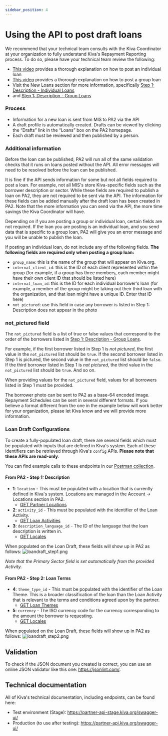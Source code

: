 ```yaml
---
sidebar_position: 4
---
```


# Using the API to post draft loans

We recommend that your technical team consults with the Kiva Coordinator at your organization to fully understand Kiva's Repayment Reporting process. To do so, please have your technical team review the following:

* [This video](https://www.youtube.com/watch?v=9gScexv-yZo&amp;t=5s) provides a thorough explanation on how to post an individual loan
* [This video](https://www.youtube.com/watch?v=KvKUScWF73M&amp;t=1s) provides a thorough explanation on how to post a group loan
* Visit the New Loans section for more information, specifically [Step 1: Description - Individual Loans](https://kivapartnerhelpcenter.zendesk.com/hc/en-us/articles/360030919632) 
* and [Step 1: Description - Group Loans](https://kivapartnerhelpcenter.zendesk.com/hc/en-us/articles/360031260191)

### Process

* Information for a new loan is sent from MIS to PA2 via the API
* A draft profile is automatically created. Drafts can be viewed by clicking the “Drafts” link in the “Loans” box on the PA2 homepage.
* Each draft must be reviewed and then published by a person.

### Additional information

Before the loan can be published, PA2 will run all of the same validation checks that it runs on loans posted without the API. All error messages will need to be resolved before the loan can be published.

It is fine if the API sends information for some but not all fields required to post a loan. For example, not all MIS's store Kiva-specific fields such as the borrower description or sector. While these fields are required to publish a loan on PA2, they are not required to be sent via the API. The information for these fields can be added manually after the draft loan has been created in PA2. Note that the more information you can send via the API, the more time savings the Kiva Coordinator will have.

Depending on if you are posting a group or individual loan, certain fields are not required. If the loan you are posting is an individual loan, and you send data that is specific to a group loan, PA2 will give you an error message and you will be unable to publish the loan.

If posting an individual loan, do not include any of the following fields. **The following fields are required only when posting a group loan:**

* `group_name`: this is the name of the group that will appear on Kiva.org.
* `internal_client_id`: this is the ID of each client represented within the group (for example, if a group has three members, each member might have their own client ID that should be listed here)
* `internal_loan_id`: this is the ID for each individual borrower's loan (for example, a member of the group might be taking out their third loan with the organization, and that loan might have a unique ID. Enter that ID here)
* `not_pictured`: use this field in case any borrower is listed in Step 1: Description does not appear in the photo

### not_pictured field

The `not_pictured` field is a list of true or false values that correspond to the order of the borrowers listed 
in [Step 1: Description - Group Loans](https://kivapartnerhelpcenter.zendesk.com/hc/en-us/articles/360031260191).

For example, if the first borrower listed in Step 1 is _not pictured_, 
the first value in the `not_pictured` list should be `true`. If the second borrower listed in Step 1 is 
pictured, the second value in the `not_pictured` list should be `false`. If the third borrower listed in Step 1
is _not pictured_, the third value in the `not_pictured` list should be `true`. And so on.

When providing values for the `not_pictured` field, values for all borrowers listed in Step 1 must be provided.

The borrower photo can be sent to PA2 as a base-64 encoded image. Repayment Schedules can be sent in several different formats. If you believe a format different from the one in the example below will work better for your organization, please let Kiva know and we will provide more information.

### Loan Draft Configurations

To create a fully-populated loan draft, there are several fields which must be populated with inputs that are defined in Kiva's system. Each of these identifiers can be retrieved through Kiva's `config` APIs. **Please note that these APIs are read-only**.

You can find example calls to these endpoints in our [Postman collection](https://github.com/kiva/fps-sdk/tree/main/samples/postman).

#### From PA2 - Step 1: Description
* **1**: `location` - This must be populated with a location that is currently defined in Kiva's system. Locations are managed in the Account -> Locations section in PA2.
  * [GET Partner Locations](https://partner-api.k1.kiva.org/swagger-ui/#/partner-configurations/locationConfigsRouteUsingGET)
* **2**: `activity_id` - This must be populated with the identifier of the Loan Activity.
  * [GET Loan Activities](https://partner-api.k1.kiva.org/swagger-ui/#/partner-configurations/activityConfigsRouteUsingGET)
* **3**: `description_language_id` - The ID of the language that the loan description is written in.
  * [GET Locales](https://partner-api.k1.kiva.org/swagger-ui/#/partner-configurations/localeConfigsRouteUsingGET)

When populated on the Loan Draft, these fields will show up in PA2 as follows:
![loandraft_step1.png](@site/static/img/pa2/loandraft_step1.png)

*Note that the Primary Sector field is set automatically from the provided Activity.*

#### From PA2 - Step 2: Loan Terms
* **4**: `theme_type_id` - This must be populated with the identifier of the Loan Theme. This is a broader classification of the loan than the Loan Activity that is relevant to the terms and conditions agreed upon by the partner.
  * [GET Loan Themes](https://partner-api.k1.kiva.org/swagger-ui/#/partner-configurations/themeConfigsRouteUsingGET)
* **5**: `currency` - The ISO currency code for the currency corresponding to the amount the borrower is requesting.
  * [GET Locales](https://partner-api.k1.kiva.org/swagger-ui/#/partner-configurations/localeConfigsRouteUsingGET)

When populated on the Loan Draft, these fields will show up in PA2 as follows:
![loandraft_step2.png](@site/static/img/pa2/loandraft_step2.png)

## Validation
To check if the JSON document you created is correct, you can use an online JSON validator like this one:  https://jsonlint.com/.

## Technical documentation
All of Kiva's technical documentation, including endpoints, can be found here:
* Test environment (Stage): https://partner-api-stage.kiva.org/swagger-ui/
* Production (to use after testing): https://partner-api.kiva.org/swagger-ui/